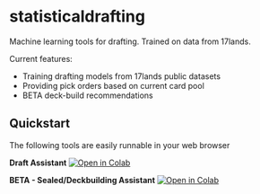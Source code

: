 # statisticaldrafting
Machine learning tools for drafting. Trained on data from 17lands. 

Current features: 
- Training drafting models from 17lands public datasets
- Providing pick orders based on current card pool
- BETA deck-build recommendations

## Quickstart
The following tools are easily runnable in your web browser

**Draft Assistant** [![Open in Colab](https://colab.research.google.com/assets/colab-badge.svg)](https://colab.research.google.com/github/danieljbrooks/statistical-drafting/blob/main/notebooks/colab_draft_assistant.ipynb)

**BETA - Sealed/Deckbuilding Assistant** [![Open in Colab](https://colab.research.google.com/assets/colab-badge.svg)](https://colab.research.google.com/github/danieljbrooks/statistical-drafting/blob/main/notebooks/colab_sealed_assistant.ipynb)